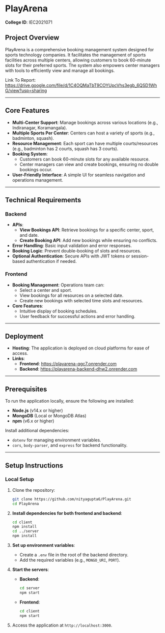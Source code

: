 # **PlayArena**

**College ID**: IEC2021071

## **Project Overview**

PlayArena is a comprehensive booking management system designed for sports technology companies. It facilitates the management of sports facilities across multiple centers, allowing customers to book 60-minute slots for their preferred sports. The system also empowers center managers with tools to efficiently view and manage all bookings.

Link To Report: https://drive.google.com/file/d/1C4OQMaTbT9COYUpcVhs3egb_6QSD1WhG/view?usp=sharing

---

## **Core Features**

- **Multi-Center Support**: Manage bookings across various locations (e.g., Indiranagar, Koramangala).
- **Multiple Sports Per Center**: Centers can host a variety of sports (e.g., badminton, squash).
- **Resource Management**: Each sport can have multiple courts/resources (e.g., badminton has 2 courts, squash has 3 courts).
- **Booking System**:
  - Customers can book 60-minute slots for any available resource.
  - Center managers can view and create bookings, ensuring no double bookings occur.
- **User-Friendly Interface**: A simple UI for seamless navigation and operations management.

---

## **Technical Requirements**

### **Backend**

- **APIs**:
  - **View Bookings API**: Retrieve bookings for a specific center, sport, and date.
  - **Create Booking API**: Add new bookings while ensuring no conflicts.
- **Error Handling**: Basic input validation and error responses.
- **Booking Logic**: Prevent double-booking of slots and resources.
- **Optional Authentication**: Secure APIs with JWT tokens or session-based authentication if needed.

### **Frontend**

- **Booking Management**: Operations team can:
  - Select a center and sport.
  - View bookings for all resources on a selected date.
  - Create new bookings with selected time slots and resources.
- **Core Features**:
  - Intuitive display of booking schedules.
  - User feedback for successful actions and error handling.

---

## **Deployment**

- **Hosting**: The application is deployed on cloud platforms for ease of access.
- **Links**:
  - **Frontend**: https://playarena-qgc7.onrender.com
  - **Backend**: https://playarena-backend-dhw2.onrender.com

---

## **Prerequisites**

To run the application locally, ensure the following are installed:

- **Node.js** (v14.x or higher)
- **MongoDB** (Local or MongoDB Atlas)
- **npm** (v6.x or higher)

Install additional dependencies:

- `dotenv` for managing environment variables.
- `cors`, `body-parser`, and `express` for backend functionality.

---

## **Setup Instructions**

### **Local Setup**

1. Clone the repository:

   ```bash
   git clone https://github.com/nityagupta6/PlayArena.git
   cd PlayArena

   ```

2. **Install dependencies for both frontend and backend**:

   ```bash
   cd client
   npm install
   cd ../server
   npm install

   ```

3. **Set up environment variables**:

   - Create a `.env` file in the root of the backend directory.
   - Add the required variables (e.g., `MONGO_URI`, `PORT`).

4. **Start the servers**:

   - **Backend**:

     ```bash
     cd server
     npm start
     ```

   - **Frontend**:
     ```bash
     cd client
     npm start
     ```

5. Access the application at `http://localhost:3000`.
